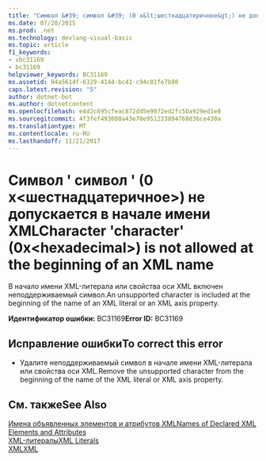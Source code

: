 ```yaml
---
title: "Символ &#39; символ &#39; (0 x&lt;шестнадцатеричное&gt;) не допускается в начале имени XML"
ms.date: 07/20/2015
ms.prod: .net
ms.technology: devlang-visual-basic
ms.topic: article
f1_keywords:
- vbc31169
- bc31169
helpviewer_keywords: BC31169
ms.assetid: 94a5614f-6329-4144-bc41-c94c81fe7b90
caps.latest.revision: "5"
author: dotnet-bot
ms.author: dotnetcontent
ms.openlocfilehash: e4d2c695cfeac872dd5e9072ed2fc5ba929ed1e8
ms.sourcegitcommit: 4f3fef493080a43e70e951223894768d36ce430a
ms.translationtype: MT
ms.contentlocale: ru-RU
ms.lasthandoff: 11/21/2017
---
```

# <a name="character-39character39-0xlthexadecimalgt-is-not-allowed-at-the-beginning-of-an-xml-name"></a><span data-ttu-id="0b733-102">Символ &#39; символ &#39; (0 x&lt;шестнадцатеричное&gt;) не допускается в начале имени XML</span><span class="sxs-lookup"><span data-stu-id="0b733-102">Character &#39;character&#39; (0x&lt;hexadecimal&gt;) is not allowed at the beginning of an XML name</span></span>
<span data-ttu-id="0b733-103">В начало имени XML-литерала или свойства оси XML включен неподдерживаемый символ.</span><span class="sxs-lookup"><span data-stu-id="0b733-103">An unsupported character is included at the beginning of the name of an XML literal or an XML axis property.</span></span>  
  
 <span data-ttu-id="0b733-104">**Идентификатор ошибки:** BC31169</span><span class="sxs-lookup"><span data-stu-id="0b733-104">**Error ID:** BC31169</span></span>  
  
## <a name="to-correct-this-error"></a><span data-ttu-id="0b733-105">Исправление ошибки</span><span class="sxs-lookup"><span data-stu-id="0b733-105">To correct this error</span></span>  
  
-   <span data-ttu-id="0b733-106">Удалите неподдерживаемый символ в начале имени XML-литерала или свойства оси XML.</span><span class="sxs-lookup"><span data-stu-id="0b733-106">Remove the unsupported character from the beginning of the name of the XML literal or XML axis property.</span></span>  
  
## <a name="see-also"></a><span data-ttu-id="0b733-107">См. также</span><span class="sxs-lookup"><span data-stu-id="0b733-107">See Also</span></span>  
 [<span data-ttu-id="0b733-108">Имена объявленных элементов и атрибутов XML</span><span class="sxs-lookup"><span data-stu-id="0b733-108">Names of Declared XML Elements and Attributes</span></span>](../../visual-basic/programming-guide/language-features/xml/names-of-declared-xml-elements-and-attributes.md)  
 [<span data-ttu-id="0b733-109">XML-литералы</span><span class="sxs-lookup"><span data-stu-id="0b733-109">XML Literals</span></span>](../../visual-basic/language-reference/xml-literals/index.md)  
 [<span data-ttu-id="0b733-110">XML</span><span class="sxs-lookup"><span data-stu-id="0b733-110">XML</span></span>](../../visual-basic/programming-guide/language-features/xml/index.md)
